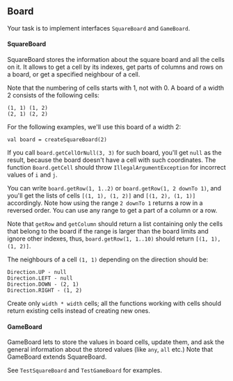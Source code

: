 ## Board

Your task is to implement interfaces `SquareBoard` and `GameBoard`.

#### SquareBoard

SquareBoard stores the information about the square board and all the cells on it.
It allows to get a cell by its indexes, get parts of columns and rows on a board,
or get a specified neighbour of a cell.

Note that the numbering of cells starts with 1, not with 0.
A board of a width 2 consists of the following cells:
```
(1, 1) (1, 2)
(2, 1) (2, 2)
```

For the following examples, we'll use this board of a width 2:
```
val board = createSquareBoard(2)
```

If you call `board.getCellOrNull(3, 3)` for such board, you'll get `null` as
the result, because the board doesn't have a cell with such coordinates.
The function `Board.getCell` should throw `IllegalArgumentException` for
incorrect values of `i` and `j`.

You can write `board.getRow(1, 1..2)` or `board.getRow(1, 2 downTo 1)`,
and you'll get the lists of cells `[(1, 1), (1, 2)]` and `[(1, 2), (1, 1)]`
accordingly.
Note how using the range `2 downTo 1` returns a row in a reversed order.
You can use any range to get a part of a column or a row.

Note that `getRow` and `getColumn` should return a list containing only
the cells that belong to the board if the range is larger than the board limits
and ignore other indexes,
thus, `board.getRow(1, 1..10)` should return `[(1, 1), (1, 2)]`.  

The neighbours of a cell `(1, 1)` depending on the direction should be:
```
Direction.UP - null     
Direction.LEFT - null     
Direction.DOWN - (2, 1) 
Direction.RIGHT - (1, 2)
```

Create only `width * width` cells; all the functions working with cells
should return existing cells instead of creating new ones. 

#### GameBoard

GameBoard lets to store the values in board cells, update them,
and ask the general information about the stored values (like `any`,
`all` etc.)
Note that GameBoard extends SquareBoard.

See `TestSquareBoard` and `TestGameBoard` for examples.